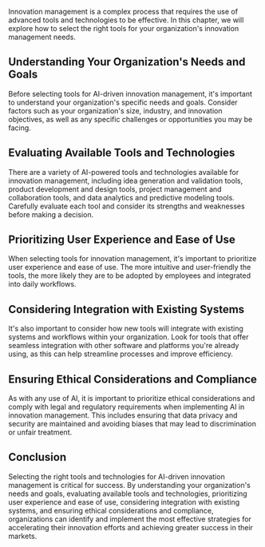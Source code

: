 
Innovation management is a complex process that requires the use of advanced tools and technologies to be effective. In this chapter, we will explore how to select the right tools for your organization's innovation management needs.

Understanding Your Organization's Needs and Goals
-------------------------------------------------

Before selecting tools for AI-driven innovation management, it's important to understand your organization's specific needs and goals. Consider factors such as your organization's size, industry, and innovation objectives, as well as any specific challenges or opportunities you may be facing.

Evaluating Available Tools and Technologies
-------------------------------------------

There are a variety of AI-powered tools and technologies available for innovation management, including idea generation and validation tools, product development and design tools, project management and collaboration tools, and data analytics and predictive modeling tools. Carefully evaluate each tool and consider its strengths and weaknesses before making a decision.

Prioritizing User Experience and Ease of Use
--------------------------------------------

When selecting tools for innovation management, it's important to prioritize user experience and ease of use. The more intuitive and user-friendly the tools, the more likely they are to be adopted by employees and integrated into daily workflows.

Considering Integration with Existing Systems
---------------------------------------------

It's also important to consider how new tools will integrate with existing systems and workflows within your organization. Look for tools that offer seamless integration with other software and platforms you're already using, as this can help streamline processes and improve efficiency.

Ensuring Ethical Considerations and Compliance
----------------------------------------------

As with any use of AI, it is important to prioritize ethical considerations and comply with legal and regulatory requirements when implementing AI in innovation management. This includes ensuring that data privacy and security are maintained and avoiding biases that may lead to discrimination or unfair treatment.

Conclusion
----------

Selecting the right tools and technologies for AI-driven innovation management is critical for success. By understanding your organization's needs and goals, evaluating available tools and technologies, prioritizing user experience and ease of use, considering integration with existing systems, and ensuring ethical considerations and compliance, organizations can identify and implement the most effective strategies for accelerating their innovation efforts and achieving greater success in their markets.
